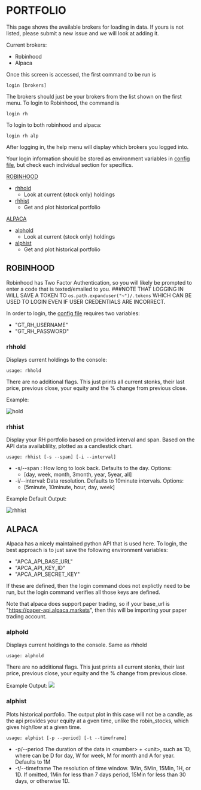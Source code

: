 # PORTFOLIO

This page shows the available brokers for loading in data.  If yours is not listed, please submit a new issue and we will look at adding it.

Current brokers:
* Robinhood
* Alpaca


Once this screen is accessed, the first command to be run is 
````
login [brokers]
````

The brokers should just be your brokers from the list shown on the first menu.  To login to Robinhood, the command is 
````
login rh
````
To login to both robinhood and alpaca:
````
login rh alp
````
After logging in, the help menu will display which brokers you logged into.

Your  login information should be stored as environment variables in [config file](/gamestonk_terminal/config_terminal.py), but check each individual section for specifics.

[ROBINHOOD](#ROBINHOOD)
* [rhhold](#rhhold)
    * Look at current (stock only) holdings
* [rhhist](#rhhist)
    * Get and plot historical portfolio
  
[ALPACA](#ALPACA)
* [alphold](#alphold)
    * Look at current (stock only) holdings
* [alphist](#rhhist)
    * Get and plot historical portfolio

## ROBINHOOD <a name="ROBINHOOD"></a>
Robinhood has Two Factor Authentication, so you will likely be prompted to enter a code that is texted/emailed to you.
###NOTE THAT LOGGING IN WILL SAVE A TOKEN TO `os.path.expanduser("~")/.tokens` WHICH CAN BE USED TO LOGIN EVEN IF USER CREDENTIALS ARE INCORRECT.

In order to login, the [config file](/gamestonk_terminal/config_terminal.py) requires two variables:
* "GT_RH_USERNAME"
* "GT_RH_PASSWORD"

### rhhold <a name="rhhold"></a>

Displays current holdings to the console:

````
usage: rhhold
````
There are no additional flags.  This just prints all current stonks, their last price, previous close, your equity and
the % change from previous close.

Example:

![hold](https://user-images.githubusercontent.com/18151143/111685384-3c6ab080-87fe-11eb-80ce-9b256c396bf2.png)

### rhhist <a name="rhhist"></a>
Display your RH portfolio based on provided interval and span.  Based on the API data availablility, plotted as a candlestick chart.
````
usage: rhhist [-s --span] [-i --interval]
````
* -s/--span : How long to look back.  Defaults to the day. Options:
    * [day, week, month, 3month, year, 5year, all]
* -i/--interval: Data resolution. Defaults to 10minute intervals. Options:
    * [5minute, 10minute, hour, day, week]
    
Example Default Output:

![rhhist](https://user-images.githubusercontent.com/18151143/111718919-36da8e00-8831-11eb-99e1-957c8eccb583.png)
## ALPACA <a name="ALPACA"></a>

Alpaca has a nicely maintained python API that is used here.  To login, the best approach is to just save the following environment variables:
* "APCA_API_BASE_URL"
* "APCA_API_KEY_ID"
* "APCA_API_SECRET_KEY"

If these are defined, then the login command does not explictly need to be run, but the login command verifies all those keys are defined. 

Note that alpaca does support paper trading, so if your base_url is "https://paper-api.alpaca.markets", then this will be importing
your paper trading account.  

### alphold <a name="alphold"></a>

Displays current holdings to the console.  Same as rhhold

````
usage: alphold
````
There are no additional flags.  This just prints all current stonks, their last price, previous close, your equity and
the % change from previous close.

Example Output:
![](https://user-images.githubusercontent.com/18151143/112039340-536d1380-8b1a-11eb-99d1-44d1edd4d54a.png)

### alphist <a name="alphist"></a>
Plots historical portfolio.  The output plot in this case will not be a candle, as the api provides your equity at a gven time,
unlike the robin_stocks, which gives high/low at a given time.

````
usage: alphist [-p --period] [-t --timeframe]
````

* -p/--period The duration of the data in \<number> + \<unit>, such as 1D, where <unit> can be D for day, W for week, M for month and A for year. Defaults to 1M
* -t/--timeframe The resolution of time window. 1Min, 5Min, 15Min, 1H, or 1D. If omitted, 1Min for less than 7 days period, 15Min for less than 30 days, or otherwise 1D.
